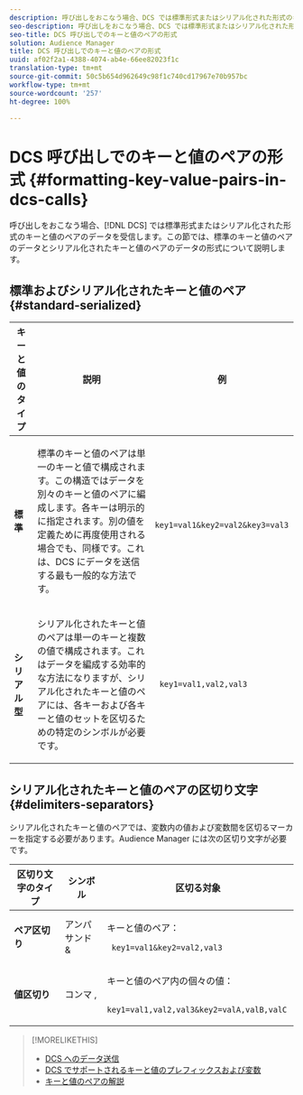 ```yaml
---
description: 呼び出しをおこなう場合、DCS では標準形式またはシリアル化された形式のキーと値のペアのデータを受信します。この節では、標準のキーと値のペアのデータとシリアル化されたキーと値のペアのデータの形式について説明します。
seo-description: 呼び出しをおこなう場合、DCS では標準形式またはシリアル化された形式のキーと値のペアのデータを受信します。この節では、標準のキーと値のペアのデータとシリアル化されたキーと値のペアのデータの形式について説明します。
seo-title: DCS 呼び出しでのキーと値のペアの形式
solution: Audience Manager
title: DCS 呼び出しでのキーと値のペアの形式
uuid: af02f2a1-4388-4074-ab4e-66ee82023f1c
translation-type: tm+mt
source-git-commit: 50c5b654d962649c98f1c740cd17967e70b957bc
workflow-type: tm+mt
source-wordcount: '257'
ht-degree: 100%

---
```



# DCS 呼び出しでのキーと値のペアの形式 {#formatting-key-value-pairs-in-dcs-calls}

呼び出しをおこなう場合、[!DNL DCS] では標準形式またはシリアル化された形式のキーと値のペアのデータを受信します。この節では、標準のキーと値のペアのデータとシリアル化されたキーと値のペアのデータの形式について説明します。

## 標準およびシリアル化されたキーと値のペア {#standard-serialized}

<table id="table_A220F9B359F34C6EA7B83618FC22EE3A"> 
 <thead> 
  <tr> 
   <th colname="col1" class="entry"> キーと値のタイプ </th> 
   <th colname="col2" class="entry"> 説明 </th> 
   <th colname="col3" class="entry"> 例 </th> 
  </tr> 
 </thead>
 <tbody> 
  <tr> 
   <td colname="col1"> <b>標準</b> </td> 
   <td colname="col2"> <p>標準のキーと値のペアは単一のキーと値で構成されます。この構造ではデータを別々のキーと値のペアに編成します。各キーは明示的に指定されます。別の値を定義ために再度使用される場合でも、同様です。これは、DCS にデータを送信する最も一般的な方法です。 </p> </td>
   <td colname="col3"> <code> key1=val1&amp;key2=val2&amp;key3=val3</code> </td>
  </tr>
  <tr> 
   <td colname="col1"> <b>シリアル型</b> </td> 
   <td colname="col2"> <p>シリアル化されたキーと値のペアは単一のキーと複数の値で構成されます。これはデータを編成する効率的な方法になりますが、シリアル化されたキーと値のペアには、各キーおよび各キーと値のセットを区切るための特定のシンボルが必要です。 </p> </td> 
   <td colname="col3"> <code> key1=val1,val2,val3</code> </td> 
  </tr>
 </tbody>
</table>

## シリアル化されたキーと値のペアの区切り文字 {#delimiters-separators}

シリアル化されたキーと値のペアでは、変数内の値および変数間を区切るマーカーを指定する必要があります。Audience Manager には次の区切り文字が必要です。

<table id="table_8FD4E6B9506943AEA619D4089913ECBC"> 
 <thead> 
  <tr> 
   <th colname="col1" class="entry"> 区切り文字のタイプ </th> 
   <th colname="col2" class="entry"> シンボル </th> 
   <th colname="col3" class="entry"> 区切る対象 </th> 
  </tr>
 </thead>
 <tbody> 
  <tr> 
   <td colname="col1"><b>ペア区切り</b> </td> 
   <td colname="col2"> アンパサンド &amp; </td> 
   <td colname="col3"> <p>キーと値のペア： </p> <p><code> key1=val1&amp;key2=val2,val3</code> </p> </td> 
  </tr> 
  <tr> 
   <td colname="col1"><b>値区切り</b> </td> 
   <td colname="col2"> コンマ , </td> 
   <td colname="col3"> <p>キーと値のペア内の個々の値： </p> <p><code> key1=val1,val2,val3&amp;key2=valA,valB,valC</code> </p> </td> 
  </tr> 
 </tbody> 
</table>

>[!MORELIKETHIS]
>
>* [DCS へのデータ送信](../../../api/dcs-intro/dcs-event-calls/dcs-url-send.md)
>* [DCS でサポートされるキーと値のプレフィックスおよび変数](../../../api/dcs-intro/dcs-api-reference/dcs-keys.md)
>* [キーと値のペアの解説](../../../reference/key-value-pairs-explained.md)


